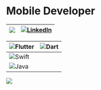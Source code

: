 # Mobile Developer


|[![](https://visitcount.itsvg.in/api?id=metecoban&label=Profile%20Views&color=1&icon=0&pretty=true)](https://visitcount.itsvg.in) |  [![LinkedIn](https://img.shields.io/badge/LinkedIn-%230077B5.svg?logo=linkedin&logoColor=white)](https://www.linkedin.com/in/metecoban/)    |
|-|---|


|  ![Flutter](https://img.shields.io/badge/Flutter-%2302569B.svg?style=for-the-badge&logo=Flutter&logoColor=white)  |  ![Dart](https://img.shields.io/badge/dart-%230175C2.svg?style=for-the-badge&logo=dart&logoColor=white)  |
|---|---|
|  ![Swift](https://img.shields.io/badge/swift-F54A2A?style=for-the-badge&logo=swift&logoColor=white) |   
|  ![Java](https://img.shields.io/badge/java-%23ED8B00.svg?style=for-the-badge&logo=java&logoColor=white)  |   



![](https://github-readme-stats.vercel.app/api?username=metecoban&theme=dark&hide_border=false&include_all_commits=true&count_private=true)
